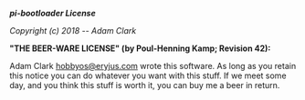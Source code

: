 ***pi-bootloader License***

*Copyright (c)  2018 -- Adam Clark*

**"THE BEER-WARE LICENSE" (by Poul-Henning Kamp; Revision 42):**

Adam Clark <hobbyos@eryjus.com> wrote this software.  As long as you retain this notice you can do whatever you want with this stuff. If we meet some day, and you think this stuff is worth it, you can buy me a beer in return.

